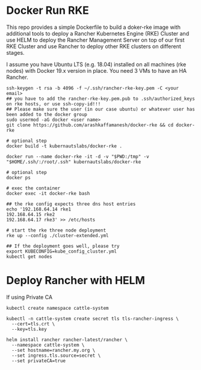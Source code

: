 # Docker Run RKE

This repo provides a simple Dockerfile to build a doker-rke image with additional tools to deploy a Rancher Kubernetes Engine (RKE) Cluster and use HELM to deploy the Rancher Management Server on top of our first RKE Cluster and use Rancher to deploy other RKE clusters on different stages.

I assume you have Ubuntu LTS (e.g. 18.04) installed on all machines (rke nodes) with Docker 19.x version in place. You need 3 VMs to have an HA Rancher.

```
ssh-keygen -t rsa -b 4096 -f ~/.ssh/rancher-rke-key.pem -C <your email>
## you have to add the rancher-rke-key.pem.pub to .ssh/authorized_keys on rke hosts, or use ssh-copy-id!!!
## Please make sure the user (in our case ubuntu) or whatever user has been added to the docker group
sudo usermod -aG docker <user name>
git clone https://github.com/arashkaffamanesh/docker-rke && cd docker-rke

# optional step
docker build -t kubernautslabs/docker-rke .

docker run --name docker-rke -it -d -v "$PWD:/tmp" -v "$HOME/.ssh/:/root/.ssh" kubernautslabs/docker-rke

# optional step
docker ps 

# exec the container
docker exec -it docker-rke bash

## the rke config expects three dns host entries
echo '192.168.64.14 rke1
192.168.64.15 rke2
192.168.64.17 rke3' >> /etc/hosts

# start the rke three node deployment
rke up --config ./cluster-extended.yml

## If the deployment goes well, please try
export KUBECONFIG=kube_config_cluster.yml
kubectl get nodes
```

# Deploy Rancher with HELM

If using Private CA

```
kubectl create namespace cattle-system

kubectl -n cattle-system create secret tls tls-rancher-ingress \
  --cert=tls.crt \
  --key=tls.key

helm install rancher rancher-latest/rancher \
  --namespace cattle-system \
  --set hostname=rancher.my.org \
  --set ingress.tls.source=secret \
  --set privateCA=true


